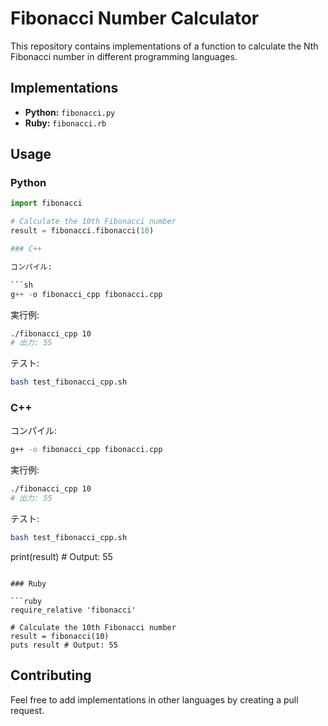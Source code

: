 # Fibonacci Number Calculator

This repository contains implementations of a function to calculate the Nth Fibonacci number in different programming languages.

## Implementations

*   **Python:** `fibonacci.py`
*   **Ruby:** `fibonacci.rb`

## Usage

### Python

```python
import fibonacci

# Calculate the 10th Fibonacci number
result = fibonacci.fibonacci(10)

### C++

コンパイル:

```sh
g++ -o fibonacci_cpp fibonacci.cpp
```

実行例:

```sh
./fibonacci_cpp 10
# 出力: 55
```

テスト:

```sh
bash test_fibonacci_cpp.sh
```


### C++

コンパイル:

```sh
g++ -o fibonacci_cpp fibonacci.cpp
```

実行例:

```sh
./fibonacci_cpp 10
# 出力: 55
```

テスト:

```sh
bash test_fibonacci_cpp.sh
```

print(result)  # Output: 55
```

### Ruby

```ruby
require_relative 'fibonacci'

# Calculate the 10th Fibonacci number
result = fibonacci(10)
puts result # Output: 55
```

## Contributing

Feel free to add implementations in other languages by creating a pull request.
